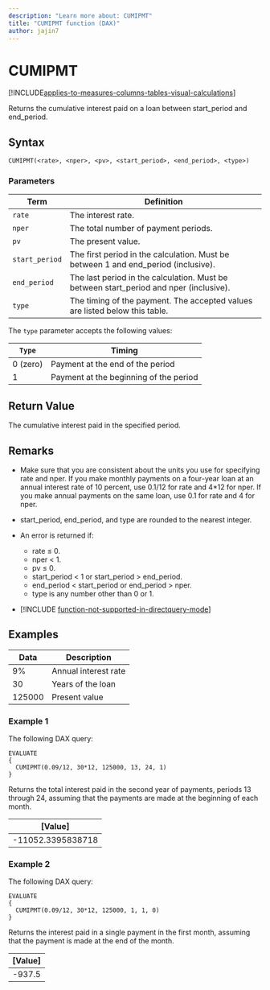 ```yaml
---
description: "Learn more about: CUMIPMT"
title: "CUMIPMT function (DAX)"
author: jajin7
---
```


# CUMIPMT

[!INCLUDE[applies-to-measures-columns-tables-visual-calculations](includes/applies-to-measures-columns-tables-visual-calculations.md)]

Returns the cumulative interest paid on a loan between start_period and end_period.

## Syntax

```dax
CUMIPMT(<rate>, <nper>, <pv>, <start_period>, <end_period>, <type>)
```

### Parameters

|Term|Definition|
|--------|--------------|
|`rate`|The interest rate.|
|`nper`|The total number of payment periods.|
|`pv`|The present value.|
|`start_period`|The first period in the calculation. Must be between 1 and end_period (inclusive).|
|`end_period`|The last period in the calculation. Must be between start_period and nper (inclusive).|
|`type`|The timing of the payment. The accepted values are listed below this table.|

The `type` parameter accepts the following values:

| `Type` | **Timing**                             |
| -------- | -------------------------------------- |
| 0 (zero) | Payment at the end of the period       |
| 1        | Payment at the beginning of the period |

## Return Value

The cumulative interest paid in the specified period.

## Remarks

- Make sure that you are consistent about the units you use for specifying rate and nper. If you make monthly payments on a four-year loan at an annual interest rate of 10 percent, use 0.1/12 for rate and 4*12 for nper. If you make annual payments on the same loan, use 0.1 for rate and 4 for nper.

- start_period, end_period, and type are rounded to the nearest integer.

- An error is returned if:
  - rate ≤ 0.
  - nper < 1.
  - pv ≤ 0.
  - start_period < 1 or start_period > end_period.
  - end_period < start_period or end_period > nper.
  - type is any number other than 0 or 1.

- [!INCLUDE [function-not-supported-in-directquery-mode](includes/function-not-supported-in-directquery-mode.md)]

## Examples

| **Data** | **Description**      |
| -------- | -------------------- |
| 9%       | Annual interest rate |
| 30       | Years of the loan    |
| 125000   | Present value        |

### Example 1

The following DAX query:

```dax
EVALUATE
{
  CUMIPMT(0.09/12, 30*12, 125000, 13, 24, 1)
}
```

Returns the total interest paid in the second year of payments, periods 13 through 24, assuming that the payments are made at the beginning of each month.

| **[Value]**      |
| ------------------ |
| -11052.3395838718 |

### Example 2

The following DAX query:

```dax
EVALUATE
{
  CUMIPMT(0.09/12, 30*12, 125000, 1, 1, 0)
}
```

Returns the interest paid in a single payment in the first month, assuming that the payment is made at the end of the month.

| **[Value]** |
| ------------- |
| -937.5       |
